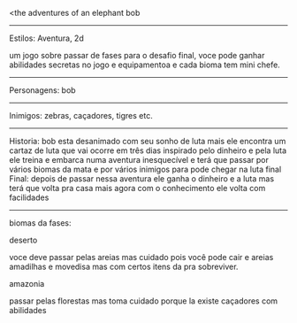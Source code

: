 <the adventures of an elephant bob

---

Estilos: Aventura, 2d
     
um jogo sobre passar de fases para o desafio final,
voce pode ganhar abilidades secretas no jogo e equipamentoa
e cada bioma tem mini chefe.

---

Personagens: bob

---

Inimigos: zebras, caçadores, tigres etc.

---

Historia: bob esta desanimado com seu sonho de luta mais ele encontra um cartaz de luta que vai ocorre em três dias inspirado pelo dinheiro
e pela luta ele treina e embarca numa aventura inesquecível e terá que passar por vários biomas da mata e por vários inimigos para pode chegar
na luta final	
Final: depois de passar nessa aventura ele ganha o dinheiro e a luta mas terá que volta pra casa mais agora com o conhecimento ele volta com facilidades

---

biomas da fases:
    
deserto
     
voce deve passar pelas areias mas cuidado pois você pode cair e areias amadilhas e movedisa 
mas com certos itens da pra sobreviver.
     
amazonia
     
passar pelas florestas mas toma cuidado porque la existe caçadores com abilidades     
